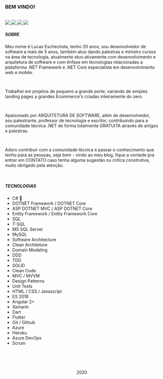 ### BEM VINDO!

<br>

<a href="https://www.linkedin.com/in/lucas-eschechola-769179166/">
  <span>
    <img src="https://img.shields.io/badge/linkedin-%230077B5.svg?&style=for-the-badge&logo=linkedin&logoColor=white" />
  </span>
</a>

<a href="https://medium.com/@lucas.eschechola">
  <span>
    <img src="https://img.shields.io/badge/medium-%2312100E.svg?&style=for-the-badge&logo=medium&logoColor=white" />
  </span>
</a>

<a href="https://eschechola.com.br">
  <span>
    <img src="https://img.shields.io/badge/blogger-%23FF5722.svg?&style=for-the-badge&logo=blogger&logoColor=white" />
  </span>
</a>

<a href="https://www.instagram.com/eschechola.dev/">
  <span>
    <img src="https://img.shields.io/badge/instagram-%23E4405F.svg?&style=for-the-badge&logo=instagram&logoColor=white" />
  </span>
</a>

<br>

<h5><strong>SOBRE</strong></h5>


<p>Meu nome é Lucas Eschechola, tenho 20 anos, sou desenvolvedor de software a mais de 5 anos, também atuo dando palestras e ministro cursos na área de tecnologia, atualmente atuo ativamente com desenvolvimento e arquitetura de software e com ênfase em tecnologias relacionadas a plataforma .NET Framework e .NET Core especialista em desenvolvimento web e mobile.</p>

<br>

<p>Trabalhei em projetos de pequeno a grande porte, variando de simples landing pages a grandes Ecommerce's criadas inteiramente do zero.</p>

<br>

<p>Apaixonado por ARQUITETURA DE SOFTWARE, além de desenvolvedor, sou palestrante, professor de tecnologia e escritor, contribuindo para a comunidade técnica .NET de forma totalmente GRATUITA através de artigos e palestras.</p>

<br>

<p>Adoro contribuir com a comunidade técnica e passar o conhecimento que tenho para as pessoas, seja bem - vindo ao meu blog, fique a vontade pra entrar em CONTATO caso tenha alguma sugestão ou crítica construtiva, muito obrigado pela atenção. </p>

<br>

<h5><strong>TECNOLOGIAS</strong></h5>

<ul>
  <li>C# 🖤</li>
  <li>DOTNET Framework / DOTNET Core</li>
  <li>ASP DOTNET MVC / ASP DOTNET Core</li>
  <li>Entity Framework / Entity Framework Core</li>
  <li>SQL</li>
  <li>T-SQL</li>
  <li>MS SQL Server</li>
  <li>MySQL</li>
  <li>Software Architecture</li>
  <li>Clean Architeture</li>
  <li>Domain Modeling </li>
  <li>DDD</li>
  <li>TDD</li>
  <li>SOLID</li>
  <li>Clean Code</li>
  <li>MVC / MVVM</li>
  <li>Design Patterns</li>
  <li>Unit Tests</li>
  <li>HTML / CSS / Javascript</li>
  <li>ES 2018</li>
  <li>Angular 2+</li>
  <li>Xamarin</li>
  <li>Dart</li>
  <li>Flutter</li>
  <li>Git / Github</li>
  <li>Azure</li>
  <li>Heroku</li>
  <li>Azure DevOps</li>
  <li>Scrum</li>
</ul>

<br><br>
<br>

<p align="center">2020</p>

<br>
